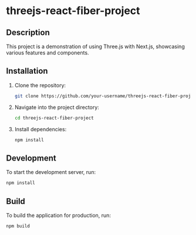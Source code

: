 # threejs-react-fiber-project

## Description

This project is a demonstration of using Three.js with Next.js, showcasing various features and components.

## Installation

1. Clone the repository:

    ```bash
    git clone https://github.com/your-username/threejs-react-fiber-project.git
    ```

2. Navigate into the project directory:

    ```bash
    cd threejs-react-fiber-project
    ```

3. Install dependencies:

    ```bash
    npm install
    ```

## Development

To start the development server, run:

```bash
npm install
```

## Build

To build the application for production, run:

```bash
npm build
```
